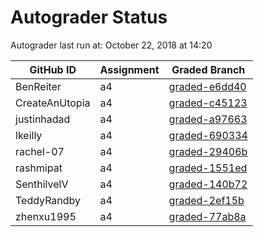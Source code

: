 # Autograder Status
Autograder last run at: October 22, 2018 at 14:20

| GitHub ID | Assignment | Graded Branch |
|-----------|------------|---------------|
| BenReiter | a4 | [graded-e6dd40](https://github.com/Fall2018COMP401-001/a4-BenReiter/tree/graded-e6dd40) | 
| CreateAnUtopia | a4 | [graded-c45123](https://github.com/Fall2018COMP401-001/a4-CreateAnUtopia/tree/graded-c45123) | 
| justinhadad | a4 | [graded-a97663](https://github.com/Fall2018COMP401-001/a4-justinhadad/tree/graded-a97663) | 
| lkeilly | a4 | [graded-690334](https://github.com/Fall2018COMP401-001/a4-lkeilly/tree/graded-690334) | 
| rachel-07 | a4 | [graded-29406b](https://github.com/Fall2018COMP401-001/a4-rachel-07/tree/graded-29406b) | 
| rashmipat | a4 | [graded-1551ed](https://github.com/Fall2018COMP401-001/a4-rashmipat/tree/graded-1551ed) | 
| SenthilvelV | a4 | [graded-140b72](https://github.com/Fall2018COMP401-001/a4-SenthilvelV/tree/graded-140b72) | 
| TeddyRandby | a4 | [graded-2ef15b](https://github.com/Fall2018COMP401-001/a4-TeddyRandby/tree/graded-2ef15b) | 
| zhenxu1995 | a4 | [graded-77ab8a](https://github.com/Fall2018COMP401-001/a4-zhenxu1995/tree/graded-77ab8a) | 

